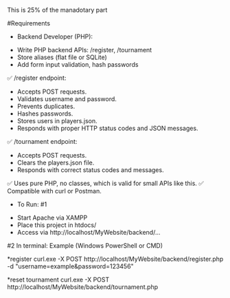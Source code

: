 This is 25% of the manadotary part


#Requirements
* Backend Developer (PHP):
- Write PHP backend APIs: /register, /tournament
- Store aliases (flat file or SQLite)
- Add form input validation, hash passwords




✅ /register endpoint:

- Accepts POST requests.
- Validates username and password.
- Prevents duplicates.
- Hashes passwords.
- Stores users in players.json.
- Responds with proper HTTP status codes and JSON messages.



✅ /tournament endpoint:

- Accepts POST requests.
- Clears the players.json file.
- Responds with correct status codes and messages.



✅ Uses pure PHP, no classes, which is valid for small APIs like this.
✅ Compatible with curl or Postman.

* To Run:
#1
- Start Apache via XAMPP
- Place this project in htdocs/
- Access via http://localhost/MyWebsite/backend/...

#2 
In terminal:
Example (Windows PowerShell or CMD)


*register
curl.exe -X POST http://localhost/MyWebsite/backend/register.php -d "username=example&password=123456"


*reset tournament
curl.exe -X POST http://localhost/MyWebsite/backend/tournament.php

